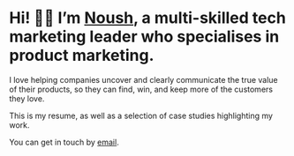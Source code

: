 # Hi! 👋🏽 I’m [Noush](https://anoushkaisaac.com), a multi-skilled tech marketing leader who specialises in product marketing.

I love helping companies uncover and clearly communicate the true value of their products, so they can find, win, and keep more of the customers they love.

This is my resume, as well as a selection of case studies highlighting my work.

You can get in touch by [email](mailto:anoushkaisaac@gmail.com).
